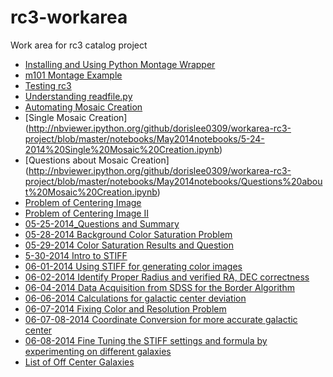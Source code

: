 rc3-workarea
============

Work area for rc3 catalog project
- [Installing and Using Python Montage Wrapper](http://nbviewer.ipython.org/github/dorislee0309/workarea-rc3-project/blob/master/notebooks/May2014notebooks/5-18-2014.ipynb)
- [m101 Montage Example](http://nbviewer.ipython.org/github/dorislee0309/workarea-rc3-project/blob/master/notebooks/May2014notebooks/m101%20Mosaic.ipynb)
- [Testing rc3](http://nbviewer.ipython.org/github/dorislee0309/workarea-rc3-project/blob/master/notebooks/May2014notebooks/5-21-2014%20--Testing%20rc3.ipynb)
- [Understanding readfile.py](http://nbviewer.ipython.org/github/dorislee0309/workarea-rc3-project/blob/master/notebooks/May2014notebooks/Understanding%20readfile.py%20.ipynb)
- [Automating Mosaic Creation](http://nbviewer.ipython.org/github/dorislee0309/workarea-rc3-project/blob/master/May2014notebooks/rc3/5-22-2014%20Automating%20Mosaic%20Creation.ipynb)
- [Single Mosaic Creation] (http://nbviewer.ipython.org/github/dorislee0309/workarea-rc3-project/blob/master/notebooks/May2014notebooks/5-24-2014%20Single%20Mosaic%20Creation.ipynb)
- [Questions about Mosaic Creation] (http://nbviewer.ipython.org/github/dorislee0309/workarea-rc3-project/blob/master/notebooks/May2014notebooks/Questions%20about%20Mosaic%20Creation.ipynb)
- [Problem of Centering Image](http://nbviewer.ipython.org/github/dorislee0309/workarea-rc3-project/blob/master/notebooks/May2014notebooks/5-24-2014%20Problem%20of%20Centering%20Image%20.ipynb)
- [Problem of Centering Image II](http://nbviewer.ipython.org/github/dorislee0309/workarea-rc3-project/blob/master/notebooks/May2014notebooks/5-25-2014%20Problem%20of%20Centering%20Image%20(2).ipynb)
- [05-25-2014_Questions and Summary](http://nbviewer.ipython.org/github/dorislee0309/workarea-rc3-project/blob/master/notebooks/May2014notebooks/5-25-2014_Questions%20and%20Summary.ipynb)
- [05-28-2014 Background Color Saturation Problem](http://nbviewer.ipython.org/github/dorislee0309/workarea-rc3-project/blob/master/notebooks/May2014notebooks/05-28-2014%20Background%20and%20Color%20Saturation%20problem.ipynb)
- [05-29-2014 Color Saturation Results and Question](http://nbviewer.ipython.org/urls/raw.github.com/dorislee0309/workarea-rc3-project/master/notebooks/May2014notebooks/min_1_1_2_resulting_images2.ipynb)
- [5-30-2014 Intro to STIFF](http://nbviewer.ipython.org/github/dorislee0309/workarea-rc3-project/blob/master/notebooks/May2014notebooks/5-30-31-2014%20Installing%20and%20Using%20%20STIFF.ipynb)
- [06-01-2014 Using STIFF for generating color images](http://nbviewer.ipython.org/github/dorislee0309/workarea-rc3-project/blob/master/notebooks/June2014notebooks/2014-06-01%20Using%20STIFF%20for%20generating%20color%20images.ipynb)
- [06-02-2014 Identify Proper Radius and verified RA, DEC correctness](http://nbviewer.ipython.org/github/dorislee0309/workarea-rc3-project/blob/master/notebooks/June2014notebooks/06-02-2014%20Identify%20proper%20radius%20and%20verified%20RA,DEC%20correctness.ipynb)
- [06-04-2014 Data Acquisition from SDSS for the Border Algorithm](http://nbviewer.ipython.org/github/dorislee0309/workarea-rc3-project/blob/master/notebooks/June2014notebooks/06-04-2014%20Data%20Acquisition%20from%20SDSS%20for%20the%20Border%20Algorithm.ipynb)
- [06-06-2014 Calculations for galactic center deviation](http://nbviewer.ipython.org/github/dorislee0309/workarea-rc3-project/blob/master/notebooks/June2014notebooks/06-06-2014%20Calculations%20%20for%20galactic%20center%20deviation.ipynb)
- [06-07-2014 Fixing Color and Resolution Problem](http://nbviewer.ipython.org/github/dorislee0309/workarea-rc3-project/blob/master/notebooks/June2014notebooks/06-07-2014%20Fixing%20Color%20and%20resolution%20problem%20.ipynb)
- [06-07-08-2014 Coordinate Conversion for more accurate galactic center](http://nbviewer.ipython.org/github/dorislee0309/workarea-rc3-project/blob/master/notebooks/June2014notebooks/06-07-08-2014%20Coordinate%20conversion%20for%20a%20more%20accurate%20galactic%20center%20.ipynb)
- [06-08-2014 Fine Tuning the STIFF settings and formula by experimenting on different galaxies](http://nbviewer.ipython.org/github/dorislee0309/workarea-rc3-project/blob/master/notebooks/June2014notebooks/06-08-2014%20Fine%20tuning%20the%20stiff%20settings%20%20and%20margin%20formula%20by%20experimenting%20on%20different%20galaxies%20.ipynb)
- [List of Off Center Galaxies](http://nbviewer.ipython.org/github/dorislee0309/workarea-rc3-project/blob/master/notebooks/June2014notebooks/List%20of%20%22Off%20Center%22%20galaxies.ipynb)
